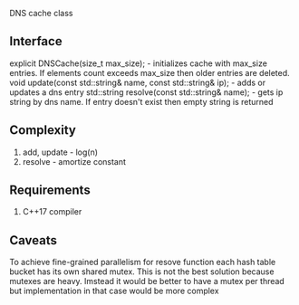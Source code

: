 DNS cache class

## Interface
explicit DNSCache(size_t max_size); - initializes cache with max_size entries. If elements count exceeds max_size then older entries are deleted.
void update(const std::string& name, const std::string& ip); - adds or updates a dns entry
std::string resolve(const std::string& name); - gets ip string by dns name. If entry doesn't exist then empty string is returned

## Complexity
1. add, update - log(n)
2. resolve - amortize constant

## Requirements
1. C++17 compiler

## Caveats
To achieve fine-grained parallelism for resove function each hash table bucket has its own shared mutex.
This is not the best solution because mutexes are heavy. Imstead it would be better to have a mutex per thread but implementation in that case would be more complex 
